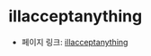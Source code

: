 # illacceptanything

 - 페이지 링크: [illacceptanything](https://github.com/illacceptanything/illacceptanything)
